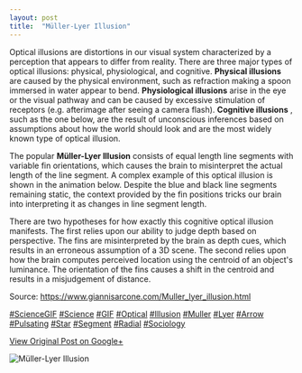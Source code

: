 ```yaml
---
layout: post
title:  "Müller-Lyer Illusion"
---
```


Optical illusions are distortions in our visual system characterized by a perception that appears to differ from reality. There are three major types of optical illusions: physical, physiological, and cognitive. **Physical illusions** are caused by the physical environment, such as refraction making a spoon immersed in water appear to bend. **Physiological illusions** arise in the eye or the visual pathway and can be caused by excessive stimulation of receptors (e.g. afterimage after seeing a camera flash). **Cognitive illusions** , such as the one below, are the result of unconscious inferences based on assumptions about how the world should look and are the most widely known type of optical illusion.  
  
The popular **Müller-Lyer Illusion** consists of equal length line segments with variable fin orientations, which causes the brain to misinterpret the actual length of the line segment. A complex example of this optical illusion is shown in the animation below. Despite the blue and black line segments remaining static, the context provided by the fin positions tricks our brain into interpreting it as changes in line segment length.  
  
There are two hypotheses for how exactly this cognitive optical illusion manifests. The first relies upon our ability to judge depth based on perspective. The fins are misinterpreted by the brain as depth cues, which results in an erroneous assumption of a 3D scene. The second relies upon how the brain computes perceived location using the centroid of an object's luminance. The orientation of the fins causes a shift in the centroid and results in a misjudgement of distance.  
  
Source: <https://www.giannisarcone.com/Muller_lyer_illusion.html>  
  
[#ScienceGIF](https://plus.google.com/s/%23ScienceGIF/posts) [#Science](https://plus.google.com/s/%23Science/posts) [#GIF](https://plus.google.com/s/%23GIF/posts) [#Optical](https://plus.google.com/s/%23Optical/posts) [#Illusion](https://plus.google.com/s/%23Illusion/posts) [#Muller](https://plus.google.com/s/%23Muller/posts) [#Lyer](https://plus.google.com/s/%23Lyer/posts) [#Arrow](https://plus.google.com/s/%23Arrow/posts) [#Pulsating](https://plus.google.com/s/%23Pulsating/posts) [#Star](https://plus.google.com/s/%23Star/posts) [#Segment](https://plus.google.com/s/%23Segment/posts) [#Radial](https://plus.google.com/s/%23Radial/posts) [#Sociology](https://plus.google.com/s/%23Sociology/posts)   

[View Original Post on Google+](https://plus.google.com/+ColinSullender/posts/7FDB1k3KhkY)

![Müller-Lyer Illusion](https://i.imgur.com/UUkGYXq.gif)
